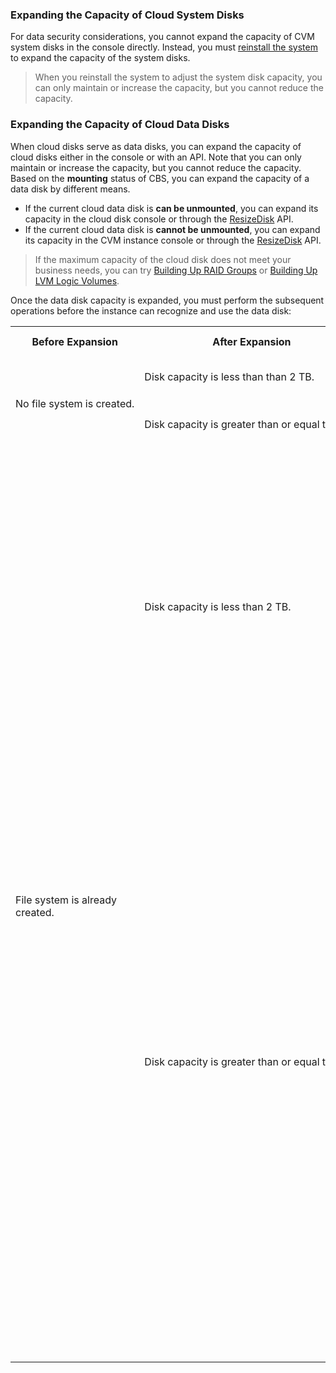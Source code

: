 ### Expanding the Capacity of Cloud System Disks

For data security considerations, you cannot expand the capacity of CVM system disks in the console directly. Instead, you must [reinstall the system](https://intl.cloud.tencent.com/document/product/213/4933) to expand the capacity of the system disks.
> When you reinstall the system to adjust the system disk capacity, you can only maintain or increase the capacity, but you cannot reduce the capacity.
>

### Expanding the Capacity of Cloud Data Disks

When cloud disks serve as data disks, you can expand the capacity of cloud disks either in the console or with an API. Note that you can only maintain or increase the capacity, but you cannot reduce the capacity.
Based on the **mounting** status of CBS, you can expand the capacity of a data disk by different means.
- If the current cloud data disk is **can be unmounted**, you can expand its capacity in the cloud disk console or through the [ResizeDisk](https://cloud.tencent.com/document/product/362/16310) API.
- If the current cloud data disk is **cannot be unmounted**, you can expand its capacity in the CVM instance console or through the [ResizeDisk](https://intl.cloud.tencent.com/document/product/362/16310) API.

> If the maximum capacity of the cloud disk does not meet your business needs, you can try [Building Up RAID Groups](https://intl.cloud.tencent.com/document/product/362/2932) or [Building Up LVM Logic Volumes](https://intl.cloud.tencent.com/document/product/362/2933).
>
Once the data disk capacity is expanded, you must perform the subsequent operations before the instance can recognize and use the data disk:
<table>
     <tr>
         <th nowrap="nowrap">Before Expansion</th>  
         <th nowrap="nowrap">After Expansion</th>  
		 <th>Subsequent Operations</th>  
     </tr>
	 <tr>
         <td   rowspan="2" nowrap="nowrap">No file system is created.</td>
         <td>Disk capacity is less than than 2 TB.</td>
		 <td><a href="https://cloud.tencent.com/document/product/362/6734">Initialize cloud disks (less than 2 TB)</a></td>
     </tr> 
	 <tr>
         <td nowrap="nowrap">Disk capacity is greater than or equal to 2 TB.</td>
         <td><a href="https://cloud.tencent.com/document/product/362/6735">Initialize cloud disks (greater than or equal to 2 TB)</a></td>
     </tr>
	 <tr>
         <td   rowspan="2">File system is already created.</td>
         <td>Disk capacity is less than 2 TB.</td>
    		 <td><ul><li>The expanded cloud disk is a Windows CVM instance: <a href="https://cloud.tencent.com/document/product/362/6737">Expand partitions and file systems (Windows).</a></li>
			 <li>The expanded cloud disk is a Linux CVM instance: <a href="https://cloud.tencent.com/document/product/362/6738">Expand partitions and file systems (Linux)</a>.</li></ul>
				 </td>
     </tr>
	 <tr>
         <td>Disk capacity is greater than or equal to 2 TB.</td>
         <td>
				 <ul><li>GPT partition format: <a href="https://cloud.tencent.com/document/product/362/6737">Expand partitions and file systems (Windows)</a> or <a href="https://cloud.tencent.com/document/product/362/6738">expand partitions and file systems (Linux)</a></li>
				 <li>MBR partition format: Not supported.</li>The MBR partition format supports a maximum disk capacity of 2 TB. If your disk partition is in the MBR format and you want to expand its capacity to beyond 2 TB, we recommend that you create and mount a new data disk, adopt the GPT partition format, and copy the data to the new disk.</ul>
				 </td>
     </tr>
</table>
